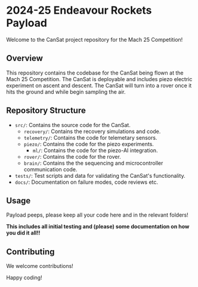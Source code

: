 # 2024-25 Endeavour Rockets Payload

Welcome to the CanSat project repository for the Mach 25 Competition!

## Overview

This repository contains the codebase for the CanSat being flown at the Mach 25 Competition. The CanSat is deployable and includes piezo electric experiment on ascent and descent. The CanSat will turn into a rover once it hits the ground and while begin sampling the air.

## Repository Structure

- `src/`: Contains the source code for the CanSat.
    - `recovery/`: Contains the recovery simulations and code.
    - `telemetry/`: Contains the code for telemetary sensors.
    - `piezo/`: Contains the code for the piezo experiments.
        - `ml/`: Contains the code for the piezo-AI integration.
    - `rover/`: Contains the code for the rover.
    - `brain/`: Contains the the sequencing and microcontroller communication code.
- `tests/`: Test scripts and data for validating the CanSat's functionality.
- `docs/`: Documentation on failure modes, code reviews etc.

## Usage

Payload peeps, please keep all your code here and in the relevant folders! 

**This includes all initial testing and (please) some documentation on how you did it all!!**

## Contributing

We welcome contributions!

Happy coding!
